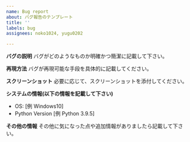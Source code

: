 ```yaml
---
name: Bug report
about: バグ報告のテンプレート
title: ''
labels: bug
assignees: noko1024, yugu0202

---
```


**バグの説明**
バグがどのようなものか明確かつ簡潔に記載して下さい。

**再現方法**
バグが再現可能な手段を具体的に記載してください。

**スクリーンショット**
必要に応じて、スクリーンショットを添付してください。

**システムの情報(以下の情報を記載して下さい)**
 - OS: [例 Windows10]
 - Python Version [例 Python 3.9.5]

**その他の情報**
その他に気になった点や追加情報がありましたら記載して下さい。
